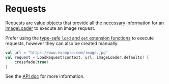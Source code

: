 # Requests

Requests are [value objects](https://publicobject.com/2019/06/10/value-objects-service-objects-and-glue/) that provide all the necessary information for an [ImageLoader](image_loaders.md) to execute an image request.

Prefer using the [type-safe `load` and `get` extension functions](../getting_started/#extension-functions) to execute requests, however they can also be created manually:

```kotlin
val url = "https://www.example.com/image.jpg"
val request = LoadRequest(context, url, imageLoader.defaults) {
    crossfade(true)
}
```

See the [API doc](../api/coil-base/coil.request/-request/) for more information.
